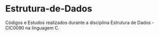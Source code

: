# Estrutura-de-Dados
Códigos e Estudos realizados durante a disciplina Estrutura de Dados - CIC0090 na linguagem C.
